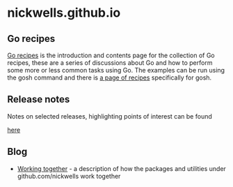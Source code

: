 # nickwells.github.io
## Go recipes
[Go recipes](GoRecipes/gorecipes.html) is the introduction and contents page
for the collection of Go recipes, these are a series of discussions about Go
and how to perform some more or less common tasks using Go. The examples can
be run using the gosh command and there is [a page of
recipes](GoRecipes/gosh.html) specifically for gosh.

## Release notes
Notes on selected releases, highlighting points of interest can be found

[here](ReleaseNotes/intro.md)
## Blog
- [Working together](WorkingTogether.md) - a description of how the packages
  and utilities under github.com/nickwells work together
